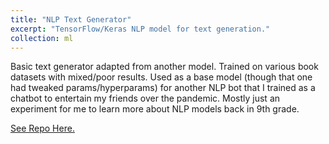 ```yaml
---
title: "NLP Text Generator"
excerpt: "TensorFlow/Keras NLP model for text generation."
collection: ml
---
```


Basic text generator adapted from another model. Trained on various book datasets with mixed/poor results. Used as a base model (though that one had tweaked params/hyperparams) for another NLP bot that I trained as a chatbot to entertain my friends over the pandemic. Mostly just an experiment for me to learn more about NLP models back in 9th grade.

[See Repo Here.](https://github.com/charlietharas/tf-potterbot)